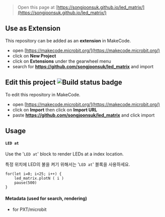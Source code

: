 
> Open this page at [https://songjoonsuk.github.io/led_matrix/](https://songjoonsuk.github.io/led_matrix/)


## Use as Extension

This repository can be added as an **extension** in MakeCode.

* open [https://makecode.microbit.org/](https://makecode.microbit.org/)
* click on **New Project**
* click on **Extensions** under the gearwheel menu
* search for **https://github.com/songjoonsuk/led_matrix** and import

## Edit this project ![Build status badge](https://github.com/songjoonsuk/led_matrix/workflows/MakeCode/badge.svg)

To edit this repository in MakeCode.

* open [https://makecode.microbit.org/](https://makecode.microbit.org/)
* click on **Import** then click on **Import URL**
* paste **https://github.com/songjoonsuk/led_matrix** and click import

## Usage

#### ``LED at``

Use the '``LED at``' block to render LEDs at a index location.

특정 위치에 LED의 불을 켜기 위해서는 '``LED at``' 블록을 사용하세요. 

````blocks
for(let i=0; i<25; i++) {
    led_matrix.plotN ( i )
    pause(500)
}
````

#### Metadata (used for search, rendering)

* for PXT/microbit
<script src="https://makecode.com/gh-pages-embed.js"></script><script>makeCodeRender("{{ site.makecode.home_url }}", "{{ site.github.owner_name }}/{{ site.github.repository_name }}");</script>

